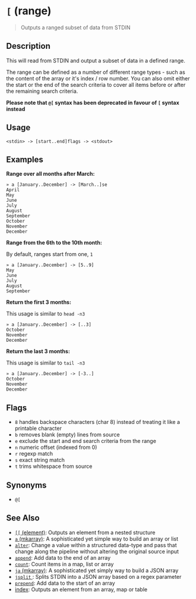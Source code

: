 # `[` (range)

> Outputs a ranged subset of data from STDIN

## Description

This will read from STDIN and output a subset of data in a defined range.

The range can be defined as a number of different range types - such as the
content of the array or it's index / row number. You can also omit either
the start or the end of the search criteria to cover all items before or
after the remaining search criteria.

**Please note that `@[` syntax has been deprecated in favour of `[` syntax
instead**

## Usage

```
<stdin> -> [start..end]flags -> <stdout>
```

## Examples

**Range over all months after March:**

```
» a [January..December] -> [March..]se
April
May
June
July
August
September
October
November
December
```

**Range from the 6th to the 10th month:**

By default, ranges start from one, `1`

```
» a [January..December] -> [5..9]
May
June
July
August
September
```

**Return the first 3 months:**

This usage is similar to `head -n3`

```
» a [January..December] -> [..3]
October
November
December
```

**Return the last 3 months:**

This usage is similar to `tail -n3`

```
» a [January..December] -> [-3..]
October
November
December
```

## Flags

* `8`
    handles backspace characters (char 8) instead of treating it like a printable character
* `b`
    removes blank (empty) lines from source
* `e`
    exclude the start and end search criteria from the range
* `n`
    numeric offset (indexed from 0)
* `r`
    regexp match
* `s`
    exact string match
* `t`
    trims whitespace from source

## Synonyms

* `@[`


## See Also

* [`[[` (element)](../commands/element.md):
  Outputs an element from a nested structure
* [`a` (mkarray)](../commands/a.md):
  A sophisticated yet simple way to build an array or list
* [`alter`](../commands/alter.md):
  Change a value within a structured data-type and pass that change along the pipeline without altering the original source input
* [`append`](../commands/append.md):
  Add data to the end of an array
* [`count`](../commands/count.md):
  Count items in a map, list or array
* [`ja` (mkarray)](../commands/ja.md):
  A sophisticated yet simply way to build a JSON array
* [`jsplit` ](../commands/jsplit.md):
  Splits STDIN into a JSON array based on a regex parameter
* [`prepend`](../commands/prepend.md):
  Add data to the start of an array
* [index](../commands/item-index.md):
  Outputs an element from an array, map or table